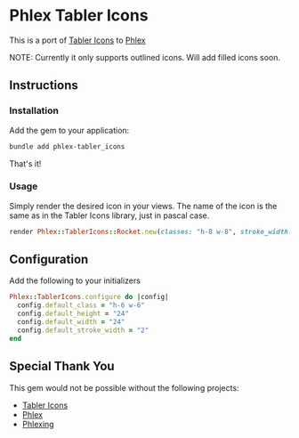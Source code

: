 # Phlex Tabler Icons

This is a port of [Tabler Icons](https://tabler.io/icons) to [Phlex](https://www.phlex.fun/)

NOTE: Currently it only supports outlined icons. Will add filled icons soon.

## Instructions

### Installation

Add the gem to your application:

```bash
bundle add phlex-tabler_icons
```

That's it!

### Usage

Simply render the desired icon in your views. The name of the icon is the same as in the Tabler Icons library, just in pascal case.

```ruby
render Phlex::TablerIcons::Rocket.new(classes: "h-8 w-8", stroke_width: 1.5)
```

## Configuration

Add the following to your initializers

```ruby
Phlex::TablerIcons.configure do |config|
  config.default_class = "h-6 w-6"
  config.default_height = "24"
  config.default_width = "24"
  config.default_stroke_width = "2"
end
```

## Special Thank You

This gem would not be possible without the following projects:

- [Tabler Icons](https://tabler.io/icons)
- [Phlex](https://github.com/phlex-ruby/phlex)
- [Phlexing](https://github.com/marcoroth/phlexing)
